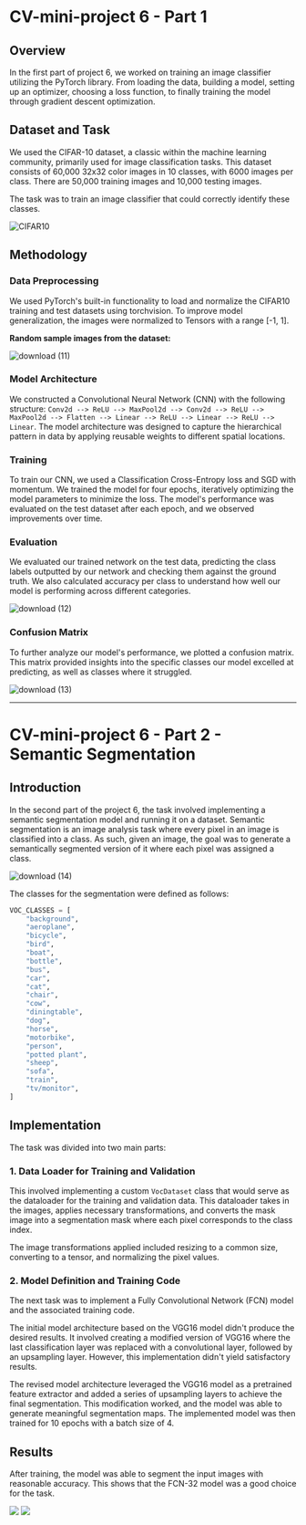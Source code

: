# CV-mini-project 6 - Part 1

## Overview

In the first part of project 6, we worked on training an image classifier utilizing the PyTorch library. From loading the data, building a model, setting up an optimizer, choosing a loss function, to finally training the model through gradient descent optimization. 

## Dataset and Task

We used the CIFAR-10 dataset, a classic within the machine learning community, primarily used for image classification tasks. This dataset consists of 60,000 32x32 color images in 10 classes, with 6000 images per class. There are 50,000 training images and 10,000 testing images.

The task was to train an image classifier that could correctly identify these classes.

![CIFAR10](https://miro.medium.com/max/578/1*BCsHErqOJxmKDLQXYJR_ow.png)

## Methodology

### Data Preprocessing
We used PyTorch's built-in functionality to load and normalize the CIFAR10 training and test datasets using torchvision. To improve model generalization, the images were normalized to Tensors with a range [-1, 1].

**Random sample images from the dataset:**

![download (11)](https://github.com/amashry/CV-ML-Projects/assets/98168605/03fa01b3-923d-47de-8dec-b23e5e188198)

### Model Architecture
We constructed a Convolutional Neural Network (CNN) with the following structure: `Conv2d --> ReLU --> MaxPool2d --> Conv2d --> ReLU --> MaxPool2d --> Flatten --> Linear --> ReLU --> Linear --> ReLU --> Linear`. The model architecture was designed to capture the hierarchical pattern in data by applying reusable weights to different spatial locations.

### Training
To train our CNN, we used a Classification Cross-Entropy loss and SGD with momentum. We trained the model for four epochs, iteratively optimizing the model parameters to minimize the loss. The model's performance was evaluated on the test dataset after each epoch, and we observed improvements over time.

### Evaluation
We evaluated our trained network on the test data, predicting the class labels outputted by our network and checking them against the ground truth. We also calculated accuracy per class to understand how well our model is performing across different categories. 

![download (12)](https://github.com/amashry/CV-ML-Projects/assets/98168605/4ae64a2b-e690-4082-a1bb-1baffb6f75a8)

### Confusion Matrix
To further analyze our model's performance, we plotted a confusion matrix. This matrix provided insights into the specific classes our model excelled at predicting, as well as classes where it struggled.

![download (13)](https://github.com/amashry/CV-ML-Projects/assets/98168605/39ebebeb-f6d2-458d-80d4-2b75b767ee55)

---

# CV-mini-project 6 - Part 2 - Semantic Segmentation

## Introduction
In the second part of the project 6, the task involved implementing a semantic segmentation model and running it on a dataset. Semantic segmentation is an image analysis task where every pixel in an image is classified into a class. As such, given an image, the goal was to generate a semantically segmented version of it where each pixel was assigned a class.

![download (14)](https://github.com/amashry/CV-ML-Projects/assets/98168605/5acb8010-5468-4e62-b9f6-af92e3f2107f)

The classes for the segmentation were defined as follows:

```python
VOC_CLASSES = [
    "background",
    "aeroplane",
    "bicycle",
    "bird",
    "boat",
    "bottle",
    "bus",
    "car",
    "cat",
    "chair",
    "cow",
    "diningtable",
    "dog",
    "horse",
    "motorbike",
    "person",
    "potted plant",
    "sheep",
    "sofa",
    "train",
    "tv/monitor",
]
```

## Implementation

The task was divided into two main parts:

### 1. Data Loader for Training and Validation

This involved implementing a custom `VocDataset` class that would serve as the dataloader for the training and validation data. This dataloader takes in the images, applies necessary transformations, and converts the mask image into a segmentation mask where each pixel corresponds to the class index.

The image transformations applied included resizing to a common size, converting to a tensor, and normalizing the pixel values.

### 2. Model Definition and Training Code

The next task was to implement a Fully Convolutional Network (FCN) model and the associated training code.

The initial model architecture based on the VGG16 model didn't produce the desired results. It involved creating a modified version of VGG16 where the last classification layer was replaced with a convolutional layer, followed by an upsampling layer. However, this implementation didn't yield satisfactory results.

The revised model architecture leveraged the VGG16 model as a pretrained feature extractor and added a series of upsampling layers to achieve the final segmentation. This modification worked, and the model was able to generate meaningful segmentation maps. The implemented model was then trained for 10 epochs with a batch size of 4.

## Results

After training, the model was able to segment the input images with reasonable accuracy. This shows that the FCN-32 model was a good choice for the task.

<img src="https://github.com/amashry/CV-ML-Projects/assets/98168605/9d673958-621d-4c79-b17e-0dae19b6ff50">
<img src="https://github.com/amashry/CV-ML-Projects/assets/98168605/ec2b980e-18d7-4736-88fc-731885e26125">
